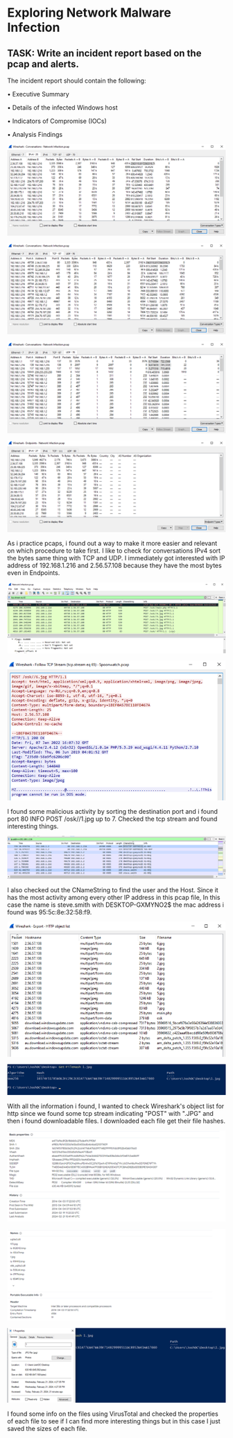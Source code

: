 # Exploring Network Malware Infection


## TASK: Write an incident report based on the pcap and alerts. 

The incident report should contain the following: 

• Executive Summary 

• Details of the infected Windows host

• Indicators of Compromise (IOCs) 

• Analysis Findings

![](https://github.com/yvesstan/Detection-Lab/blob/main/1.png)

![](https://github.com/yvesstan/Detection-Lab/blob/main/2.png)

![](https://github.com/yvesstan/Detection-Lab/blob/main/3.png)

![](https://github.com/yvesstan/Detection-Lab/blob/main/4.png)

As i practice pcaps, i found out a way to make it more easier and relevant on which procedure to take first. I like to check for conversations IPv4 sort the bytes same thing with TCP and UDP. I immediately got interested with IP address of 192.168.1.216 and 2.56.57.108 because they have the most bytes even in Endpoints.

![](https://github.com/yvesstan/Detection-Lab/blob/main/5.png)

![](https://github.com/yvesstan/Detection-Lab/blob/main/6.png)

I found some malicious activity by sorting the destination port and i found port 80 INFO POST /osk//1.jpg up to 7. Checked the tcp stream and found interesting things.

![](https://github.com/yvesstan/Detection-Lab/blob/main/7.png)

I also checked out the CNameString to find the user and the Host. Since it has the most activity among every other IP address in this pcap file, In this case the name is steve.smith with DESKTOP-GXMYNO2$ the mac address i found was 95:5c:8e:32:58:f9.



![](https://github.com/yvesstan/Detection-Lab/blob/main/8.png)

![](https://github.com/yvesstan/Detection-Lab/blob/main/9.png)

With all the information i found, I wanted to check Wireshark's object list for http since we found some tcp stream indicating "POST" with ".JPG" and then i found downloadable files. I downloaded each file get their file hashes.

![](https://github.com/yvesstan/Detection-Lab/blob/main/10.png)

![](https://github.com/yvesstan/Detection-Lab/blob/main/11.png)

![](https://github.com/yvesstan/Detection-Lab/blob/main/12.png)


I found some info on the files using VirusTotal and checked the properties of each file to see if I can find more interesting things but in this case I just saved the sizes of each file.




